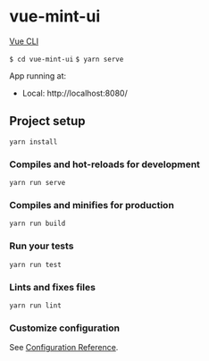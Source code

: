 # vue-mint-ui

[Vue CLI](https://cli.vuejs.org/zh/) 

`$ cd vue-mint-ui`
`$ yarn serve`

App running at:
  - Local:   http://localhost:8080/  

## Project setup
```
yarn install
```

### Compiles and hot-reloads for development
```
yarn run serve
```

### Compiles and minifies for production
```
yarn run build
```

### Run your tests
```
yarn run test
```

### Lints and fixes files
```
yarn run lint
```

### Customize configuration
See [Configuration Reference](https://cli.vuejs.org/config/).
